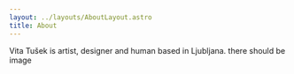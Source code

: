 ```yaml
---
layout: ../layouts/AboutLayout.astro
title: About
---
```

Vita Tušek is artist, designer and human based in Ljubljana. there should be image

